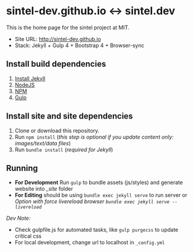 # sintel-dev.github.io <-> sintel.dev

This is the home page for the sintel project at MIT.

- Site URL: <http://sintel-dev.github.io>
- Stack: Jekyll + Gulp 4 + Bootstrap 4 + Browser-sync

## Install build dependencies

1. [Install Jekyll](https://jekyllrb.com/docs/installation/)
1. [NodeJS](https://nodejs.org/en/download/)
1. [NPM](https://www.npmjs.com/get-npm)
1. [Gulp](https://gulpjs.com/docs/en/getting-started/quick-start/)

## Install site and site dependencies

1. Clone or download this repository.
1. Run `npm install` (*this step is optional if you update content only: images/text/data files*)
1. Run `bundle install` (*required for Jekyll*)

## Running

* **For Development** Run `gulp` to bundle assets (js/styles) and generate website into *_site* folder
* **For Editing** should be using `bundle exec jekyll serve` to run server or *Option with force livereload browser `bundle exec jekyll serve --livereload`*

*Dev Note:* 
- Check gulpfile.js for automated tasks, like `gulp purgecss` to update critical css
- For local development, change url to localhost in `_config.yml`
